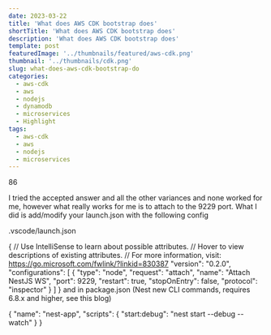 ```yaml
---
date: 2023-03-22
title: 'What does AWS CDK bootstrap does'
shortTitle: 'What does AWS CDK bootstrap does'
description: 'What does AWS CDK bootstrap does'
template: post
featuredImage: '../thumbnails/featured/aws-cdk.png'
thumbnail: '../thumbnails/cdk.png'
slug: what-does-aws-cdk-bootstrap-do
categories:
  - aws-cdk
  - aws
  - nodejs
  - dynamodb
  - microservices
  - Highlight
tags:
  - aws-cdk
  - aws
  - nodejs
  - microservices
---
```



86

I tried the accepted answer and all the other variances and none worked for me, however what really works for me is to attach to the 9229 port. What I did is add/modify your launch.json with the following config

.vscode/launch.json

{
  // Use IntelliSense to learn about possible attributes.
  // Hover to view descriptions of existing attributes.
  // For more information, visit: https://go.microsoft.com/fwlink/?linkid=830387
  "version": "0.2.0",
  "configurations": [
    {
      "type": "node",
      "request": "attach",
      "name": "Attach NestJS WS",
      "port": 9229,
      "restart": true,
      "stopOnEntry": false,
      "protocol": "inspector"
    }
  ]
}
and in package.json (Nest new CLI commands, requires 6.8.x and higher, see this blog)

{
  "name": "nest-app",
  "scripts": {
    "start:debug": "nest start --debug --watch"
  }
}